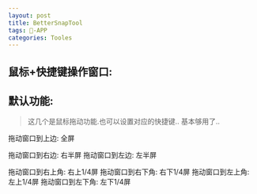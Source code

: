 ```yaml
---
layout: post
title: BetterSnapTool
tags: -APP
categories: Tooles
---
```


## 鼠标+快捷键操作窗口:


## 默认功能:
> 这几个是鼠标拖动功能.也可以设置对应的快捷键.. 基本够用了..

拖动窗口到上边:  全屏

拖动窗口到右边:  右半屏
拖动窗口到左边:  左半屏

拖动窗口到右上角:  右上1/4屏
拖动窗口到右下角:  右下1/4屏
拖动窗口到左上角:  左上1/4屏
拖动窗口到左下角:  左下1/4屏
